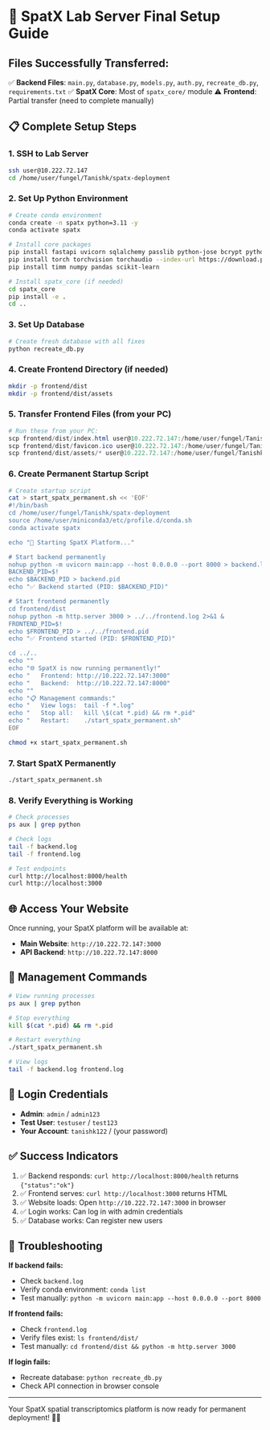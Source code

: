 # 🚀 SpatX Lab Server Final Setup Guide

## Files Successfully Transferred:

✅ **Backend Files**: `main.py`, `database.py`, `models.py`, `auth.py`, `recreate_db.py`, `requirements.txt`
✅ **SpatX Core**: Most of `spatx_core/` module
⚠️ **Frontend**: Partial transfer (need to complete manually)

## 📋 Complete Setup Steps

### 1. SSH to Lab Server

```bash
ssh user@10.222.72.147
cd /home/user/fungel/Tanishk/spatx-deployment
```

### 2. Set Up Python Environment

```bash
# Create conda environment
conda create -n spatx python=3.11 -y
conda activate spatx

# Install core packages
pip install fastapi uvicorn sqlalchemy passlib python-jose bcrypt python-multipart
pip install torch torchvision torchaudio --index-url https://download.pytorch.org/whl/cpu
pip install timm numpy pandas scikit-learn

# Install spatx_core (if needed)
cd spatx_core
pip install -e .
cd ..
```

### 3. Set Up Database

```bash
# Create fresh database with all fixes
python recreate_db.py
```

### 4. Create Frontend Directory (if needed)

```bash
mkdir -p frontend/dist
mkdir -p frontend/dist/assets
```

### 5. Transfer Frontend Files (from your PC)

```powershell
# Run these from your PC:
scp frontend/dist/index.html user@10.222.72.147:/home/user/fungel/Tanishk/spatx-deployment/frontend/dist/
scp frontend/dist/favicon.ico user@10.222.72.147:/home/user/fungel/Tanishk/spatx-deployment/frontend/dist/
scp frontend/dist/assets/* user@10.222.72.147:/home/user/fungel/Tanishk/spatx-deployment/frontend/dist/assets/
```

### 6. Create Permanent Startup Script

```bash
# Create startup script
cat > start_spatx_permanent.sh << 'EOF'
#!/bin/bash
cd /home/user/fungel/Tanishk/spatx-deployment
source /home/user/miniconda3/etc/profile.d/conda.sh
conda activate spatx

echo "🚀 Starting SpatX Platform..."

# Start backend permanently
nohup python -m uvicorn main:app --host 0.0.0.0 --port 8000 > backend.log 2>&1 &
BACKEND_PID=$!
echo $BACKEND_PID > backend.pid
echo "✅ Backend started (PID: $BACKEND_PID)"

# Start frontend permanently
cd frontend/dist
nohup python -m http.server 3000 > ../../frontend.log 2>&1 &
FRONTEND_PID=$!
echo $FRONTEND_PID > ../../frontend.pid
echo "✅ Frontend started (PID: $FRONTEND_PID)"

cd ../..
echo ""
echo "🌐 SpatX is now running permanently!"
echo "   Frontend: http://10.222.72.147:3000"
echo "   Backend:  http://10.222.72.147:8000"
echo ""
echo "📋 Management commands:"
echo "   View logs:  tail -f *.log"
echo "   Stop all:   kill \$(cat *.pid) && rm *.pid"
echo "   Restart:    ./start_spatx_permanent.sh"
EOF

chmod +x start_spatx_permanent.sh
```

### 7. Start SpatX Permanently

```bash
./start_spatx_permanent.sh
```

### 8. Verify Everything is Working

```bash
# Check processes
ps aux | grep python

# Check logs
tail -f backend.log
tail -f frontend.log

# Test endpoints
curl http://localhost:8000/health
curl http://localhost:3000
```

## 🌐 Access Your Website

Once running, your SpatX platform will be available at:

- **Main Website**: `http://10.222.72.147:3000`
- **API Backend**: `http://10.222.72.147:8000`

## 🔧 Management Commands

```bash
# View running processes
ps aux | grep python

# Stop everything
kill $(cat *.pid) && rm *.pid

# Restart everything
./start_spatx_permanent.sh

# View logs
tail -f backend.log frontend.log
```

## 🎯 Login Credentials

- **Admin**: `admin` / `admin123`
- **Test User**: `testuser` / `test123`
- **Your Account**: `tanishk122` / (your password)

## ✅ Success Indicators

1. ✅ Backend responds: `curl http://localhost:8000/health` returns `{"status":"ok"}`
2. ✅ Frontend serves: `curl http://localhost:3000` returns HTML
3. ✅ Website loads: Open `http://10.222.72.147:3000` in browser
4. ✅ Login works: Can log in with admin credentials
5. ✅ Database works: Can register new users

## 🚨 Troubleshooting

**If backend fails:**

- Check `backend.log`
- Verify conda environment: `conda list`
- Test manually: `python -m uvicorn main:app --host 0.0.0.0 --port 8000`

**If frontend fails:**

- Check `frontend.log`
- Verify files exist: `ls frontend/dist/`
- Test manually: `cd frontend/dist && python -m http.server 3000`

**If login fails:**

- Recreate database: `python recreate_db.py`
- Check API connection in browser console

---

Your SpatX spatial transcriptomics platform is now ready for permanent deployment! 🧬✨





